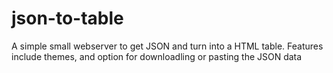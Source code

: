 json-to-table
=============

A simple small webserver to get JSON and turn into a HTML table. Features include themes, and option for downloadling or pasting the JSON data
